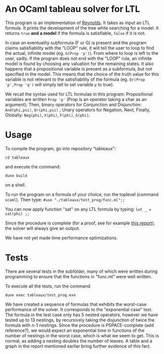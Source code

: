 # An OCaml tableau solver for LTL

This program is an implementation of [Reynolds](https://arxiv.org/abs/1604.03962). It takes as input an LTL formula.
It prints the development of the tree while searching for a model.
It returns `true` **and a model** if the formula is satisfiable, `false` if it is not.

In case an eventuality subformula (F or G) is present and the program claims satisfiability with the "LOOP" rule, it will tell the user to loop to find the actual, infinite model (eg. `G(Prop 'p')`). From where to loop is left to the user, sadly. If the program does not end with the "LOOP" rule, an infinite model is found by choosing any valuation for the remaining states. It also happens that a propositional variable is present as a subformula, but not specified in the model. This means that the choice of the truth value for this variable is not relevant to the satisfiability of the formula (eg. `Or(Prop 'p',Prop 'q')` will simply tell to set variable `p` to true).


We recall the syntax used for LTL formulas in this program:
Propositional variables are written ` Prop 'p' ` (Prop is an operator taking a char as an argument);
Then, binary operators for Conjunction and Disjunction: ` And(phi,psi) `, ` Or(phi,psi) ` ;
Unary operators for Negation, Next, Finally, Globally: `Neg(phi)`, `X(phi)`, `F(phi)`, `G(phi)`.

# Usage

To compile the program, go into repository "tableaux":

`cd tableaux`

and execute the command:

`dune build`

on a shell.


To run the program on a formula of your choice, run the toplevel (command `ocaml`). Then type:
` #use "./tableaux/test_prog/func.ml";; `

You can now apply function "sat" on any LTL formula by typing:
` let _ = sat(phi) ;; `



Since the procedure is complete (for a proof, see for example [this report](./report.pdf)), the solver will always give an output. 

We have not yet made time performance optimizations.

# Tests

There are several tests in the subfolder, many of which were written during programming to ensure that the functions in "func.ml" were well written.

To execute all the tests, run the command

`dune exec tableaux/test_prog.exe`

We have created a sequence of formulas that exhibits the worst-case performance of the solver. It corresponds to the "exponential case" test. The formula in the test case only has 5 nested operators, however we have tested up to 13 nestings, by recursively taking the disjunction of twice the formula with n-1 nestings. Since the procedure is PSPACE-complete (add reference?), we would expect an exponential time in functions of the number of nestings in the worst case, which is what we seem to get. This is normal, as adding a nesting doubles the number of leaves. A table and a graph in the report mentioned earlier bring further evidence of this fact.


